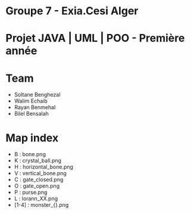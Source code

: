 # Groupe 7 - Exia.Cesi Alger

Projet JAVA | UML | POO - Première année
=======
# Team

- Soltane Benghezal
- Walim Echaib
- Rayan Benmehal
- Bilel Bensalah

# Map index

- B : bone.png
- K : crystal_ball.png
- H : horizontal_bone.png
- V : vertical_bone.png
- C : gate_closed.png
- O : gate_open.png
- P : purse.png
- L : lorann_XX.png
- [1-4] : monster_{}.png

